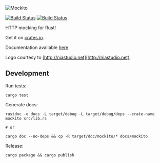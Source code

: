 ![Mockito](http://lipanski.github.io/mockito/logo/logo-black.png)

[![Build Status](https://img.shields.io/crates/v/mockito.svg)](https://crates.io/crates/mockito) [![Build Status](https://travis-ci.org/lipanski/mockito.svg?branch=master)](https://travis-ci.org/lipanski/mockito)

HTTP mocking for Rust!

Get it on [crates.io](https://crates.io/crates/mockito/).

Documentation available [here](http://lipanski.github.io/mockito/).

Logo courtesy to [http://niastudio.net](http://niastudio.net).

## Development

Run tests:

```
cargo test
```

Generate docs:

```
rustdoc -o docs -L target/debug -L target/debug/deps --crate-name mockito src/lib.rs

# or

cargo doc --no-deps && cp -R target/doc/mockito/* docs/mockito
```

Release:

```
cargo package && cargo publish
```
